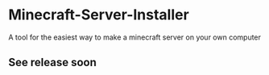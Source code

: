 # Minecraft-Server-Installer
A tool for the easiest way to make a minecraft server on your own computer

## See release soon
